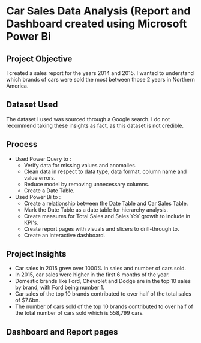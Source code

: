 # Car Sales Data Analysis (Report and Dashboard created using Microsoft Power Bi

## Project Objective
I created a sales report for the years 2014 and 2015. I wanted to understand which brands of cars were sold the most between those 2 years in Northern America.

## Dataset Used
The dataset I used was sourced through a Google search. I do not recommend taking these insights as fact, as this dataset is not credible.

## Process
- Used Power Query to :
  * Verify data for missing values and anomalies.
  * Clean data in respect to data type, data format, column name and value errors.
  * Reduce model by removing unnecessary columns.
  * Create a Date Table.
- Used Power Bi to :
  * Create a relationship between the Date Table and Car Sales Table.
  * Mark the Date Table as a date table for hierarchy analysis.
  * Create measures for Total Sales and Sales YoY growth to include in KPI's.
  * Create report pages with visuals and slicers to drill-through to.
  * Create an interactive dashboard.

 ## Project Insights
  * Car sales in 2015 grew over 1000% in sales and number of cars sold.
  * In 2015, car sales were higher in the first 6 months of the year.
  * Domestic brands like Ford, Chevrolet and Dodge are in the top 10 sales by brand, with Ford being number 1.
  * Car sales of the top 10 brands contributed to over half of the total sales of $7.6bn.
  * The number of cars sold of the top 10 brands contributed to over half of the total number of cars sold which is 558,799 cars.

## Dashboard and Report pages
